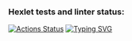 ### Hexlet tests and linter status:
[![Actions Status](https://github.com/Deniskakaka/fullstack-javascript-project-44/workflows/hexlet-check/badge.svg)](https://github.com/Deniskakaka/fullstack-javascript-project-44/actions)
[![Typing SVG](https://readme-typing-svg.herokuapp.com?color=%2336BCF7&lines=Computer+science+student)](https://git.io/typing-svg)
